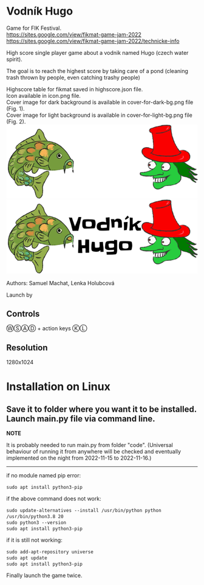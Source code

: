 # Vodník Hugo
Game for FIK Festival.  
https://sites.google.com/view/fikmat-game-jam-2022  
https://sites.google.com/view/fikmat-game-jam-2022/technicke-info

High score single player game about a vodnik named Hugo (czech water spirit).

The goal is to reach the highest score by taking care of a pond (cleaning trash thrown by people, even catching trashy people)

Highscore table for fikmat saved in highscore.json file.  
Icon available in icon.png file.  
Cover image for dark background is available in cover-for-dark-bg.png file (Fig. 1).   
Cover image for light background is available in cover-for-light-bg.png file (Fig. 2).  
![](cover-for-dark-bg.png?raw=true)  
![](cover-for-light-bg.png?raw=true)  

Authors: Samuel Machat, Lenka Holubcová   

Launch by 

## Controls
ⓌⓈⒶⒹ + action keys ⓀⓁ

## Resolution
1280x1024


# Installation on Linux
Save it to folder where you want it to be installed.  
Launch main.py file via command line.
---
**NOTE**

It is probably needed to run main.py from folder "code". (Universal behaviour of running it from anywhere will be checked and eventually implemented on the night from 2022-11-15 to 2022-11-16.)

---

if no module named pip error:  
```
sudo apt install python3-pip
```

if the above command does not work:  
```
sudo update-alternatives --install /usr/bin/python python /usr/bin/python3.8 20  
sudo python3 --version  
sudo apt install python3-pip  
```

if it is still not working:  
```
sudo add-apt-repository universe  
sudo apt update  
sudo apt install python3-pip  
```

Finally launch the game twice.

